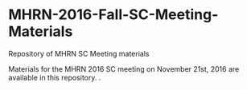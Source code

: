 # MHRN-2016-Fall-SC-Meeting-Materials
Repository of MHRN SC Meeting materials

Materials for the MHRN 2016 SC meeting on November 21st, 2016 are available in this repository.  .
